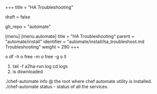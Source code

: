 +++
title = "HA Troubleshooting"

draft = false

gh_repo = "automate"

[menu]
  [menu.automate]
    title = "HA Troubleshooting"
    parent = "automate/install"
    identifier = "automate/install/ha_troubleshoot.md Troubleshooting"
    weight = 290
+++

o	df -h
o	free -m
o	free -g
o	ll


1. tail -f a2ha-run.log cd logs
2. is downloaded

./chef-automate info @ the root where chef automate utility is installed.
./chef-automate status - status of all the services.
